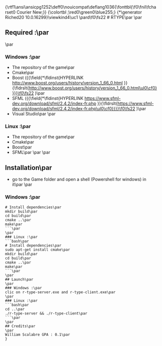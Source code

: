 {\rtf1\ansi\ansicpg1252\deff0\nouicompat\deflang1036{\fonttbl{\f0\fnil\fcharset0 Courier New;}}
{\colortbl ;\red0\green0\blue255;}
{\*\generator Riched20 10.0.16299}\viewkind4\uc1 
\pard\f0\fs22 # RTYPE\par
\par
## Required :\par
\par
### Windows :\par
* The repository of the game\par
* Cmake\par
* Boost ({{\field{\*\fldinst{HYPERLINK http://www.boost.org/users/history/version_1_66_0.html }}{\fldrslt{http://www.boost.org/users/history/version_1_66_0.html\ul0\cf0}}}}\f0\fs22 )\par
* SFML ({{\field{\*\fldinst{HYPERLINK https://www.sfml-dev.org/download/sfml/2.4.2/index-fr.php }}{\fldrslt{https://www.sfml-dev.org/download/sfml/2.4.2/index-fr.php\ul0\cf0}}}}\f0\fs22 )\par
* Visual Studio\par
\par
### Linux :\par
* The repository of the game\par
* Cmake\par
* Boost\par
* SFML\par
\par
\par
## Installation\par
* go to the Game folder and open a shell (Powershell for windows) in it\par
\par
### Windows :\par
```bash\par
# Install dependencies\par
mkdir build\par
cd build\par
cmake ..\par
make\par
```\par
\par
### Linux :\par
```bash\par
# Install dependencies\par
sudo apt-get install cmake\par
mkdir build\par
cd build\par
cmake ..\par
make\par
```\par
\par
## Launch\par
\par
### Windows :\par
clic on r-type-server.exe and r-type-client.exe\par
\par
### Linux :\par
```bash\par
cd ..\par
./r-type-server && ./r-type-client\par
```\par
\par
## Credits\par
\par
William Scalabre GPA : 0.1\par
}
 